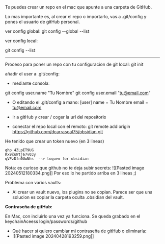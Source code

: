 
Te puedes crear un repo en el mac que apunte a una carpeta de GitHub.

Lo mas importante es, al crear el repo o importarlo, vas a .git/config y pones el usuario de gitHub personal. 

ver config global:
git config --global --list

ver config local:

git config --list

----
Proceso para poner un repo con tu configuracion de git local:
git init

 añadir el user a .git/config:

  - mediante consola:
  
   git config user.name "Tu Nombre"
   git config user.email "tu@email.com"

  - O editando el .git/config a mano: 
    [user]
      name = Tu Nombre
      email = tu@email.com

- Ir a gitHub y crear / coger la url del repositorio
- conectar el repo local con el remoto:
git remote add origin https://github.com/dcarrascal75/obsidian.git

He tenido que crear un token nuevo (en 3 lineas)

```
ghp_4ZLpET9UG
Kx9cuWtj67v03y
qVPzDfn0UwNhs  --> toquen for obsidian

```

Nota: es curioso que github no te deja subir secrets:
![[Pasted image 20240512180334.png]]
Por eso lo he partido arriba en 3 lineas ;)

Problema con varios vaults: 
- Al crear un vault nuevo, los plugins no se copian. Parece ser que una solucion es copiar la carpeta oculta .obsidian del vault.

**Contraseña de gitHub:**

En Mac, con incluirlo una vez ya funciona. Se queda grabado en el keychainAceess
login/passwords/github

- Qué hacer si quiero cambiar mi contraseña de gitHub o eliminarla:
- ![[Pasted image 20240428193259.png]]
  
  
